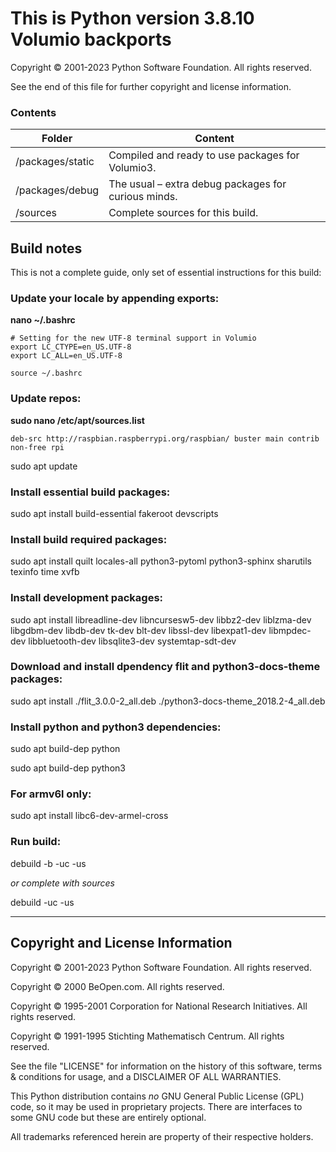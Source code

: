 This is Python version 3.8.10 Volumio backports
=========================

Copyright © 2001-2023 Python Software Foundation.  All rights reserved.

See the end of this file for further copyright and license information.

### Contents


| Folder           | Content                                              |
| ------------------ | ------------------------------------------------------ |
| /packages/static | Compiled and ready to use packages for Volumio3.     |
| /packages/debug  | The usual – extra debug packages for curious minds. |
| /sources         | Complete sources for this build.                     |


## Build notes

This is not a complete guide, only set of essential instructions for this build:

### Update your locale by appending exports:

**nano ~/.bashrc**

```
# Setting for the new UTF-8 terminal support in Volumio
export LC_CTYPE=en_US.UTF-8
export LC_ALL=en_US.UTF-8
```
```
source ~/.bashrc
```
### Update repos:

**sudo nano /etc/apt/sources.list**

```
deb-src http://raspbian.raspberrypi.org/raspbian/ buster main contrib non-free rpi
```

sudo apt update

### Install essential build packages:

sudo apt install build-essential fakeroot devscripts

### Install build required packages:

sudo apt install quilt locales-all python3-pytoml python3-sphinx sharutils texinfo time xvfb

### Install development packages:

sudo apt install libreadline-dev libncursesw5-dev libbz2-dev liblzma-dev libgdbm-dev libdb-dev tk-dev blt-dev libssl-dev libexpat1-dev libmpdec-dev libbluetooth-dev libsqlite3-dev systemtap-sdt-dev

### Download and install dpendency flit and python3-docs-theme packages:

sudo apt install ./flit_3.0.0-2_all.deb ./python3-docs-theme_2018.2-4_all.deb

### Install python and python3 dependencies:

sudo apt build-dep python

sudo apt build-dep python3

### For armv6l only:

sudo apt install libc6-dev-armel-cross

### Run build:

debuild -b -uc -us

*or complete with sources*

debuild -uc -us

---

Copyright and License Information
---------------------------------

Copyright © 2001-2023 Python Software Foundation.  All rights reserved.

Copyright © 2000 BeOpen.com.  All rights reserved.

Copyright © 1995-2001 Corporation for National Research Initiatives.  All
rights reserved.

Copyright © 1991-1995 Stichting Mathematisch Centrum.  All rights reserved.

See the file "LICENSE" for information on the history of this software, terms &
conditions for usage, and a DISCLAIMER OF ALL WARRANTIES.

This Python distribution contains *no* GNU General Public License (GPL) code,
so it may be used in proprietary projects.  There are interfaces to some GNU
code but these are entirely optional.

All trademarks referenced herein are property of their respective holders.
